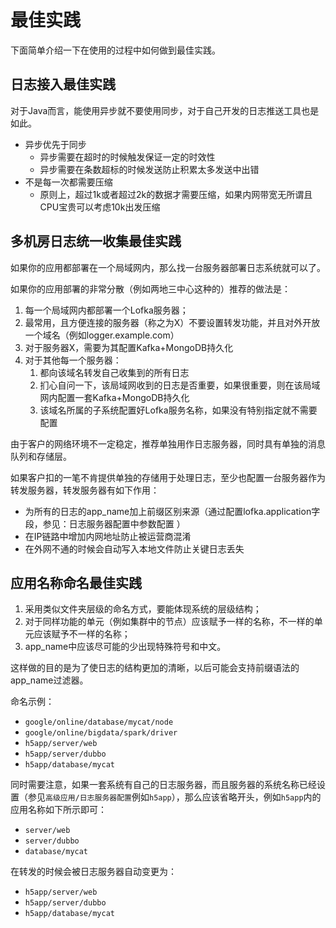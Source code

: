 # 最佳实践

下面简单介绍一下在使用的过程中如何做到最佳实践。

## 日志接入最佳实践
对于Java而言，能使用异步就不要使用同步，对于自己开发的日志推送工具也是如此。

- 异步优先于同步
    - 异步需要在超时的时候触发保证一定的时效性
    - 异步需要在条数超标的时候发送防止积累太多发送中出错
- 不是每一次都需要压缩
    - 原则上，超过1k或者超过2k的数据才需要压缩，如果内网带宽无所谓且CPU宝贵可以考虑10k出发压缩


## 多机房日志统一收集最佳实践

如果你的应用都部署在一个局域网内，那么找一台服务器部署日志系统就可以了。

如果你的应用部署的非常分散（例如两地三中心这种的）推荐的做法是：
1. 每一个局域网内都部署一个Lofka服务器；
2. 最常用，且方便连接的服务器（称之为X）不要设置转发功能，并且对外开放一个域名（例如logger.example.com）
3. 对于服务器X，需要为其配置Kafka+MongoDB持久化
4. 对于其他每一个服务器：
    1. 都向该域名转发自己收集到的所有日志
    2. 扪心自问一下，该局域网收到的日志是否重要，如果很重要，则在该局域网内配置一套Kafka+MongoDB持久化
    3. 该域名所属的子系统配置好Lofka服务名称，如果没有特别指定就不需要配置

由于客户的网络环境不一定稳定，推荐单独用作日志服务器，同时具有单独的消息队列和存储层。

如果客户扣的一笔不肯提供单独的存储用于处理日志，至少也配置一台服务器作为转发服务器，转发服务器有如下作用：
- 为所有的日志的app_name加上前缀区别来源（通过配置lofka.application字段，参见：日志服务器配置中参数配置 ）
- 在IP链路中增加内网地址防止被运营商混淆
- 在外网不通的时候会自动写入本地文件防止关键日志丢失

## 应用名称命名最佳实践

1. 采用类似文件夹层级的命名方式，要能体现系统的层级结构；
2. 对于同样功能的单元（例如集群中的节点）应该赋予一样的名称，不一样的单元应该赋予不一样的名称；
3. app_name中应该尽可能的少出现特殊符号和中文。

这样做的目的是为了使日志的结构更加的清晰，以后可能会支持前缀语法的app_name过滤器。

命名示例：
- `google/online/database/mycat/node`
- `google/online/bigdata/spark/driver`
- `h5app/server/web`
- `h5app/server/dubbo`
- `h5app/database/mycat`

同时需要注意，如果一套系统有自己的日志服务器，而且服务器的系统名称已经设置（参见`高级应用/日志服务器配置`例如`h5app`），那么应该省略开头，例如`h5app`内的应用名称如下所示即可：
- `server/web`
- `server/dubbo`
- `database/mycat`

在转发的时候会被日志服务器自动变更为：
- `h5app/server/web`
- `h5app/server/dubbo`
- `h5app/database/mycat`
